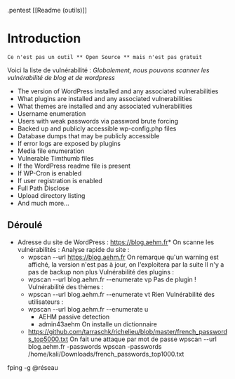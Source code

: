 .pentest
[[Readme (outils)]]

# Introduction



	Ce n'est pas un outil ** Open Source ** mais n'est pas gratuit

Voici la liste de vulnérabilité : 
*Globalement, nous pouvons scanner les vulnérabilité de blog et de wordpress*
- The version of WordPress installed and any associated vulnerabilities
- What plugins are installed and any associated vulnerabilities
- What themes are installed and any associated vulnerabilities
- Username enumeration
- Users with weak passwords via password brute forcing
- Backed up and publicly accessible wp-config.php files
- Database dumps that may be publicly accessible
- If error logs are exposed by plugins
- Media file enumeration
- Vulnerable Timthumb files
- If the WordPress readme file is present
- If WP-Cron is enabled
- If user registration is enabled
- Full Path Disclose
- Upload directory listing
- And much more...


## Déroulé
* Adresse du site de WordPress : https://blog.aehm.fr*
On scanne les vulnérabilités :
	Analyse rapide du site :
	*  wpscan --url https://blog.aehm.fr
		On remarque qu'un warning est affiché, la version n'est pas à jour, on l'exploitera par la suite
		Il n'y a pas de backup non plus
	Vulnérabilité des plugins :
	* wpscan --url blog.aehm.fr --enumerate vp
		Pas de plugin ! 
	Vulnérabilité des thèmes : 
	* wpscan --url blog.aehm.fr --enumerate vt
		 Rien
	Vulnérabilité des utilisateurs :
	* wpscan --url blog.aehm.fr --enumerate u
		* AEHM passive detection
		* admin43aehm
	On installe un dictionnaire
	* https://github.com/tarraschk/richelieu/blob/master/french_passwords_top5000.txt
	On fait une attaque par mot de passe 
	wpscan --url blog.aehm.fr -passwords wpscan -passwords /home/kali/Downloads/french_passwords_top1000.txt 

fping -g @réseau



